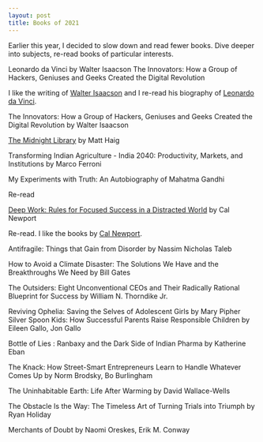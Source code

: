 ```yaml
---
layout: post
title: Books of 2021
---
```


Earlier this year, I decided to slow down and read fewer books. Dive deeper into subjects, re-read books of particular interests.

Leonardo da Vinci by Walter Isaacson
The Innovators: How a Group of Hackers, Geniuses and Geeks Created the Digital Revolution

I like the writing of [Walter Isaacson](https://en.wikipedia.org/wiki/Walter_Isaacson) and I re-read his biography of [Leonardo da Vinci](https://en.wikipedia.org/wiki/Leonardo_da_Vinci).

The Innovators: How a Group of Hackers, Geniuses and Geeks Created the Digital Revolution by Walter Isaacson

[The Midnight Library](http://www.matthaig.com/books/midnight-library/) by Matt Haig

Transforming Indian Agriculture - India 2040: Productivity, Markets, and Institutions by Marco Ferroni

My Experiments with Truth: An Autobiography of Mahatma Gandhi

Re-read

[Deep Work: Rules for Focused Success in a Distracted World](https://www.calnewport.com/books/deep-work/) by Cal Newport

Re-read. I like the books by [Cal Newport](https://www.calnewport.com).

Antifragile: Things that Gain from Disorder by Nassim Nicholas Taleb

How to Avoid a Climate Disaster: The Solutions We Have and the Breakthroughs We Need by Bill Gates

The Outsiders: Eight Unconventional CEOs and Their Radically Rational Blueprint for Success by William N. Thorndike Jr.

Reviving Ophelia: Saving the Selves of Adolescent Girls by Mary Pipher
Silver Spoon Kids: How Successful Parents Raise Responsible Children by Eileen Gallo,  Jon Gallo

Bottle of Lies : Ranbaxy and the Dark Side of Indian Pharma by Katherine Eban

The Knack: How Street-Smart Entrepreneurs Learn to Handle Whatever Comes Up by Norm Brodsky,  Bo Burlingham

The Uninhabitable Earth: Life After Warming by David Wallace-Wells

The Obstacle Is the Way: The Timeless Art of Turning Trials into Triumph by Ryan Holiday

Merchants of Doubt by Naomi Oreskes,  Erik M. Conway